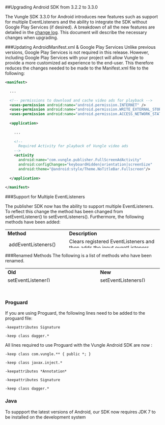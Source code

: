 ##Upgrading Android SDK from 3.2.2 to 3.3.0

The Vungle SDK 3.3.0 for Android introduces new features such as support for multiple EventListeners and the ability to integrate the SDK without Google Play Services (if desired). A breakdown of all the new features are detailed in the [change log](https://github.com/Vungle/vungle-resources/blob/master/English/Android/README.md#changelog). This document will describe the necessary changes when upgrading.

###Updating AndroidManifest.xml & Google Play Services
Unlike previous versions, Google Play Services is not required in this release. However, including Google Play Services with your project will allow Vungle to provide a more customized ad experience to the end-user. This therefore reduces the changes needed to be made to the Manifest.xml file to the following:
```xml
<manifest>

  ...
  
  <!-- permissions to download and cache video ads for playback -->
  <uses-permission android:name="android.permission.INTERNET" />
  <uses-permission android:name="android.permission.WRITE_EXTERNAL_STORAGE" />
  <uses-permission android:name="android.permission.ACCESS_NETWORK_STATE" />
  
  <application>
  
    ...
    
    <!--
      Required Activity for playback of Vungle video ads
    -->
    <activity
      android:name="com.vungle.publisher.FullScreenAdActivity"
      android:configChanges="keyboardHidden|orientation|screenSize"
      android:theme="@android:style/Theme.NoTitleBar.Fullscreen"/>
    
  </application>
  
</manifest>
```
###Support for Multiple EventListeners 

The publisher SDK now has the ability to support multiple EventListeners. To reflect this change the method has been changed from setEventListener() to setEventListeners(). Furthermore, the following methods have been added:

<table style="height: 60px; margin-left: auto; margin-right: auto;" width="516">
<tbody>
<tr>
<td class="wysiwyg-text-align-center"><strong>Method</strong></td>
<td class="wysiwyg-text-align-center"><strong>Description</strong></td>
</tr>
<tr>
<td class="wysiwyg-text-align-center">&nbsp;addEventListeners()</td>
<td class="wysiwyg-text-align-left">Clears registered EventListeners and then adds the input eventListeners.&nbsp;</td>
</tr>
<tr>
<td class="wysiwyg-text-align-center">&nbsp;clearEventListeners()</td>
<td class="wysiwyg-text-align-left">Clears EventListeners</td>
</tr>
<tr>
<td class="wysiwyg-text-align-center">&nbsp;removeEventListeners()</td>
<td class="wysiwyg-text-align-left">Removes the input EventListeners.</td>
</tr>
</tbody>
</table>
###Renamed Methods
The following is a list of methods who have been renamed.
<table style="height: 45px;" width="521">
<tbody>
<tr>
<td class="wysiwyg-text-align-center"><strong>Old</strong></td>
<td class="wysiwyg-text-align-center"><strong>New</strong></td>
</tr>
<tr>
<td class="wysiwyg-text-align-center">setEventListener()</td>
<td class="wysiwyg-text-align-center">setEventListeners()</td>
</tr>
<tr>
<td class="wysiwyg-text-align-center">isCachedAdAvailable()</td>
<td class="wysiwyg-text-align-center">isAdPlayable()</td>
</tr>
<tr>
<td class="wysiwyg-text-align-center">EventListener.onCachedAdAvailable()</td>
<td class="wysiwyg-text-align-center">EventListener.onAdPlayableChanged()</td>
</tr>
</tbody>
</table>
<p>&nbsp;</p>


### Proguard

If you are using Proguard,  the following lines need to be added to the proguard file:

`-keepattributes Signature`

`-keep class dagger.* `

All lines required to use Proguard with the Vungle Android SDK are now :

`-keep class com.vungle.** { public *; }`

`-keep class javax.inject.*`

`-keepattributes *Annotation*`

`-keepattributes Signature`

`-keep class dagger.*`

### Java

To suppport the latest versions of Android, our SDK now requires JDK 7 to be installed on the development system